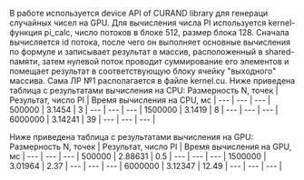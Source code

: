   В работе используется device API of CURAND library для генераци случайных чисел на GPU. Для вычисления числа PI используется kernel-функция pi_calc, число потоков в блоке 512, размер блока 128. Сначала вычисляется id потока, после чего он выполняет основные вычисления по формуле и записывает результат в массив, расположенный в shared-памяти, затем нулевой поток проводит суммирование его элементов и помещает результат в соответствующую блоку ячейку "выходного" массива. Сама ЛР №1 располагается в файле kernel.cu. 
 Ниже приведена таблица с результатами вычисления на CPU: 
Размерность N, точек | Результат, число PI | Время вычисления на CPU, мс |
--- | --- | --- |
500000 | 3.1454  | 3 |
--- | --- | --- |
1500000 | 3.1419  | 8 | 
--- | --- | --- |
6000000 | 3.14241 | 39 | 
--- | --- | --- |

Ниже приведена таблица с результатами вычисления на GPU: 
Размерность N, точек | Результат, число PI | Время вычисления на GPU, мс |
--- | --- | --- |
500000 | 2.88631  | 0.5 |
--- | --- | --- |
1500000 | 3.01964 | 2.37 |
--- | --- | --- |
6000000 | 3.12347 | 12.49 |
--- | --- | --- |
